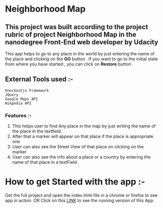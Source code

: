 # Neighborhood Map

## This project was built according to the project rubric of project Neighborhood Map in the nanodegree Front-End web developer by Udacity
This app helps to go to any place in the world by just entering the name of the place and clicking on the **GO** button . If you want to go to the initial state from where you have started , you can click on **Restore** button .

## External Tools used :-
	Knockoutjs Framework
	JQuery
	Google Maps API
	Wikpedia API

### Features :-
1. This helps user to find Any place in the map by just writing the name of the place in the textfield.
2. After that a marker will appear on that place if the place is appropriate one
3. User can also see the Street View of that place on clicking on the marker 
4. User can also see the info about a place or a country by entering the name of that place in a textField . 

# How to get Started with the app :-
Get the full project and open the index.html file in a chrome or firefox to see app in action. 
					OR
Click on this [LINK](https://vaibhav1671998.github.io/Udacity-Neighborhood-Map/) to see the running version of this App.
